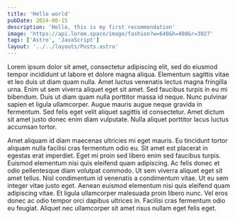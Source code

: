 ```yaml
---
title: 'Hello world'
pubDate: 2024-06-15
description: 'Hello, this is my first recommendation'
image: 'https://api.lorem.space/image/fashion?w=640&h=480&r=3027'
tags: ['Astro', 'JavaScript']
layout: '../../layouts/Posts.astro'
---
```


Lorem ipsum dolor sit amet, consectetur adipiscing elit, sed do eiusmod tempor incididunt ut labore et dolore magna aliqua. Elementum sagittis vitae et leo duis ut diam quam nulla. Amet luctus venenatis lectus magna fringilla urna. Enim ut sem viverra aliquet eget sit amet. Sed faucibus turpis in eu mi bibendum. Duis ut diam quam nulla porttitor massa id neque. Nunc pulvinar sapien et ligula ullamcorper. Augue mauris augue neque gravida in fermentum. Sed felis eget velit aliquet sagittis id consectetur. Amet dictum sit amet justo donec enim diam vulputate. Nulla aliquet porttitor lacus luctus accumsan tortor.

Amet aliquam id diam maecenas ultricies mi eget mauris. Eu tincidunt tortor aliquam nulla facilisi cras fermentum odio eu. Sit amet est placerat in egestas erat imperdiet. Eget mi proin sed libero enim sed faucibus turpis. Euismod elementum nisi quis eleifend quam adipiscing. Ac felis donec et odio pellentesque diam volutpat commodo. Ut sem viverra aliquet eget sit amet tellus. Nisl condimentum id venenatis a condimentum vitae. Ut eu sem integer vitae justo eget. Aenean euismod elementum nisi quis eleifend quam adipiscing vitae. Et ligula ullamcorper malesuada proin libero nunc. Vel eros donec ac odio tempor orci dapibus ultrices in. Facilisi cras fermentum odio eu feugiat. Aliquet nec ullamcorper sit amet risus nullam eget felis eget.
